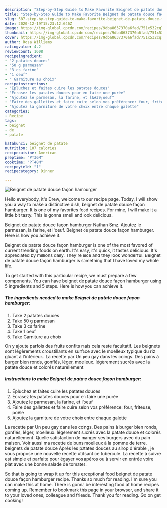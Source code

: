 ```yaml
---
description: "Step-by-Step Guide to Make Favorite Beignet de patate douce façon hamburger"
title: "Step-by-Step Guide to Make Favorite Beignet de patate douce façon hamburger"
slug: 587-step-by-step-guide-to-make-favorite-beignet-de-patate-douce-facon-hamburger
date: 2020-12-19T15:23:12.646Z
image: https://img-global.cpcdn.com/recipes/9dba8637370a6fad/751x532cq70/beignet-de-patate-douce-facon-hamburger-photo-principale-de-la-recette.jpg
thumbnail: https://img-global.cpcdn.com/recipes/9dba8637370a6fad/751x532cq70/beignet-de-patate-douce-facon-hamburger-photo-principale-de-la-recette.jpg
cover: https://img-global.cpcdn.com/recipes/9dba8637370a6fad/751x532cq70/beignet-de-patate-douce-facon-hamburger-photo-principale-de-la-recette.jpg
author: Rosa Williams
ratingvalue: 4.2
reviewcount: 1608
recipeingredient:
- "2 patates douces"
- "50 g parmesan"
- "3 cs farine"
- "1 oeuf"
- " Garniture au choix"
recipeinstructions:
- "Épluchez et faites cuire les patates douces"
- "Écrasez les patates douces pour en faire une purée"
- "Ajoutez le parmesan, la farine, et l&#39;oeuf"
- "Faire des gallettes et faire cuire selon vos préférence: four, friteuse, poêle"
- "Ajoutez la garniture de votre choix entre chaque galette"
categories:
- Recipe
tags:
- beignet
- de
- patate

katakunci: beignet de patate 
nutrition: 107 calories
recipecuisine: American
preptime: "PT36M"
cooktime: "PT48M"
recipeyield: "1"
recipecategory: Dinner

---
```



![Beignet de patate douce façon hamburger](https://img-global.cpcdn.com/recipes/9dba8637370a6fad/751x532cq70/beignet-de-patate-douce-facon-hamburger-photo-principale-de-la-recette.jpg)

Hello everybody, it's Drew, welcome to our recipe page. Today, I will show you a way to make a distinctive dish, beignet de patate douce façon hamburger. It is one of my favorites food recipes. For mine, I will make it a little bit tasty. This is gonna smell and look delicious.

Beignet de patate douce façon hamburger Nathan Smz. Ajoutez le parmesan, la farine, et l&#39;oeuf. Beignet de patate douce façon hamburger. Here is how you achieve it.

Beignet de patate douce façon hamburger is one of the most favored of current trending foods on earth. It's easy, it's quick, it tastes delicious. It's appreciated by millions daily. They're nice and they look wonderful. Beignet de patate douce façon hamburger is something that I have loved my whole life.


To get started with this particular recipe, we must prepare a few components. You can have beignet de patate douce façon hamburger using 5 ingredients and 5 steps. Here is how you can achieve it.

<!--inarticleads1-->

##### The ingredients needed to make Beignet de patate douce façon hamburger:

1. Take 2 patates douces
1. Take 50 g parmesan
1. Take 3 cs farine
1. Take 1 oeuf
1. Take  Garniture au choix


On y ajoute parfois des fruits confits mais cela reste facultatif. Les beignets sont légèrements croustillants en surface avec le moelleux typique du riz gluant à l&#39;intérieur.. La recette par Un peu gay dans les coings. Des pains à burger bien ronds, gonflés, léger, moelleux. légèrement sucrés avec la patate douce et colorés naturellement. 

<!--inarticleads2-->

##### Instructions to make Beignet de patate douce façon hamburger:

1. Épluchez et faites cuire les patates douces
1. Écrasez les patates douces pour en faire une purée
1. Ajoutez le parmesan, la farine, et l&#39;oeuf
1. Faire des gallettes et faire cuire selon vos préférence: four, friteuse, poêle
1. Ajoutez la garniture de votre choix entre chaque galette


La recette par Un peu gay dans les coings. Des pains à burger bien ronds, gonflés, léger, moelleux. légèrement sucrés avec la patate douce et colorés naturellement. Quelle satisfaction de manger ses burgers avec du pain maison. Voir aussi ma recette de buns moelleux à la pomme de terre. beignets de patate douce Après les patates douces au sirop d&#39;érable , je vous propose une nouvelle recette utilisant ce tubercule. La recette à suivre est simple et parfaite pour égayer vos apéros ou à servir en entrée voire plat avec une bonne salade de tomates. 

So that is going to wrap it up for this exceptional food beignet de patate douce façon hamburger recipe. Thanks so much for reading. I'm sure you can make this at home. There is gonna be interesting food at home recipes coming up. Remember to bookmark this page in your browser, and share it to your loved ones, colleague and friends. Thank you for reading. Go on get cooking!
